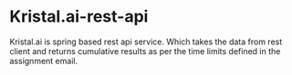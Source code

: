 # Kristal.ai-rest-api

Kristal.ai is spring based rest api service. Which takes the data from rest client and returns cumulative results as per the time limits defined in the assignment email.
